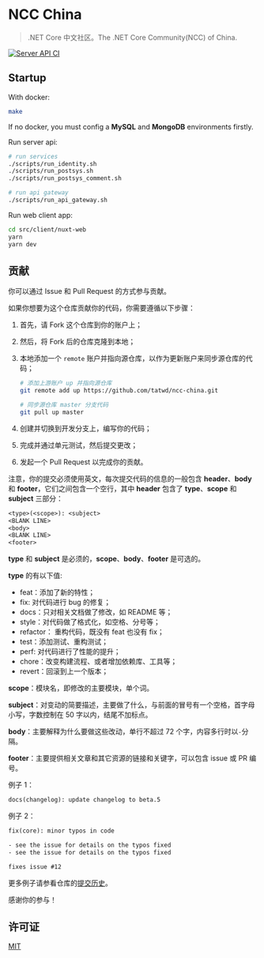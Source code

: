 # NCC China

> .NET Core 中文社区。The .NET Core Community(NCC) of China.

[![Server API CI](https://github.com/tatwd/ncc-china/workflows/Server%20API%20CI/badge.svg)](https://github.com/tatwd/ncc-china/actions?query=workflow:%22Server+API+CI%22)

## Startup

With docker:

```bash
make
```

If no docker, you must config a **MySQL** and **MongoDB** environments firstly.

Run server api:

```bash
# run services
./scripts/run_identity.sh
./scripts/run_postsys.sh
./scripts/run_postsys_comment.sh

# run api gateway
./scripts/run_api_gateway.sh
```
Run web client app:

```bash
cd src/client/nuxt-web
yarn
yarn dev
```

## 贡献

你可以通过 Issue 和 Pull Request 的方式参与贡献。

如果你想要为这个仓库贡献你的代码，你需要遵循以下步骤：

1. 首先，请 Fork 这个仓库到你的账户上；
2. 然后，将 Fork 后的仓库克隆到本地；
3. 本地添加一个 `remote` 账户并指向源仓库，以作为更新账户来同步源仓库的代码；

   ``` bash
   # 添加上游账户 up 并指向源仓库
   git remote add up https://github.com/tatwd/ncc-china.git

   # 同步源仓库 master 分支代码
   git pull up master
   ```

4. 创建并切换到开发分支上，编写你的代码；
5. 完成并通过单元测试，然后提交更改；
6. 发起一个 Pull Request 以完成你的贡献。

注意，你的提交必须使用英文，每次提交代码的信息的一般包含 **header**、**body** 和 **footer**，它们之间包含一个空行，其中 **header** 包含了 **type**、**scope** 和 **subject** 三部分：

```txt
<type>(<scope>): <subject>
<BLANK LINE>
<body>
<BLANK LINE>
<footer>
```

**type** 和 **subject** 是必须的，**scope**、**body**、**footer** 是可选的。

**type** 的有以下值:

- feat：添加了新的特性；
- fix: 对代码进行 bug 的修复；
- docs：只对相关文档做了修改，如 README 等；
- style：对代码做了格式化，如空格、分号等；
- refactor： 重构代码，既没有 feat 也没有 fix；
- test：添加测试、重构测试；
- perf: 对代码进行了性能的提升；
- chore：改变构建流程、或者增加依赖库、工具等；
- revert：回滚到上一个版本；

**scope**：模块名，即修改的主要模块，单个词。

**subject**：对变动的简要描述，主要做了什么，与前面的冒号有一个空格，首字母小写，字数控制在 50 字以内，结尾不加标点。

**body**：主要解释为什么要做这些改动，单行不超过 72 个字，内容多行时以`-`分隔。

**footer**：主要提供相关文章和其它资源的链接和关键字，可以包含 issue 或 PR 编号。

例子 1：

```txt
docs(changelog): update changelog to beta.5
```

例子 2：

```txt
fix(core): minor typos in code

- see the issue for details on the typos fixed
- see the issue for details on the typos fixed

fixes issue #12
```

更多例子请参看仓库的[提交历史](https://github.com/tatwd/ncc-china/commits/master)。

感谢你的参与！

## 许可证

[MIT](https://opensource.org/licenses/MIT)
